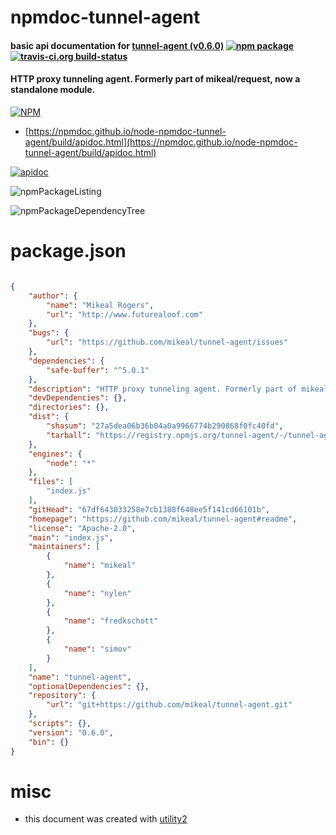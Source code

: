 # npmdoc-tunnel-agent

#### basic api documentation for  [tunnel-agent (v0.6.0)](https://github.com/mikeal/tunnel-agent#readme)  [![npm package](https://img.shields.io/npm/v/npmdoc-tunnel-agent.svg?style=flat-square)](https://www.npmjs.org/package/npmdoc-tunnel-agent) [![travis-ci.org build-status](https://api.travis-ci.org/npmdoc/node-npmdoc-tunnel-agent.svg)](https://travis-ci.org/npmdoc/node-npmdoc-tunnel-agent)

#### HTTP proxy tunneling agent. Formerly part of mikeal/request, now a standalone module.

[![NPM](https://nodei.co/npm/tunnel-agent.png?downloads=true&downloadRank=true&stars=true)](https://www.npmjs.com/package/tunnel-agent)

- [https://npmdoc.github.io/node-npmdoc-tunnel-agent/build/apidoc.html](https://npmdoc.github.io/node-npmdoc-tunnel-agent/build/apidoc.html)

[![apidoc](https://npmdoc.github.io/node-npmdoc-tunnel-agent/build/screenCapture.buildCi.browser.%252Ftmp%252Fbuild%252Fapidoc.html.png)](https://npmdoc.github.io/node-npmdoc-tunnel-agent/build/apidoc.html)

![npmPackageListing](https://npmdoc.github.io/node-npmdoc-tunnel-agent/build/screenCapture.npmPackageListing.svg)

![npmPackageDependencyTree](https://npmdoc.github.io/node-npmdoc-tunnel-agent/build/screenCapture.npmPackageDependencyTree.svg)



# package.json

```json

{
    "author": {
        "name": "Mikeal Rogers",
        "url": "http://www.futurealoof.com"
    },
    "bugs": {
        "url": "https://github.com/mikeal/tunnel-agent/issues"
    },
    "dependencies": {
        "safe-buffer": "^5.0.1"
    },
    "description": "HTTP proxy tunneling agent. Formerly part of mikeal/request, now a standalone module.",
    "devDependencies": {},
    "directories": {},
    "dist": {
        "shasum": "27a5dea06b36b04a0a9966774b290868f0fc40fd",
        "tarball": "https://registry.npmjs.org/tunnel-agent/-/tunnel-agent-0.6.0.tgz"
    },
    "engines": {
        "node": "*"
    },
    "files": [
        "index.js"
    ],
    "gitHead": "67df643033258e7cb1388f648ee5f141cd66101b",
    "homepage": "https://github.com/mikeal/tunnel-agent#readme",
    "license": "Apache-2.0",
    "main": "index.js",
    "maintainers": [
        {
            "name": "mikeal"
        },
        {
            "name": "nylen"
        },
        {
            "name": "fredkschott"
        },
        {
            "name": "simov"
        }
    ],
    "name": "tunnel-agent",
    "optionalDependencies": {},
    "repository": {
        "url": "git+https://github.com/mikeal/tunnel-agent.git"
    },
    "scripts": {},
    "version": "0.6.0",
    "bin": {}
}
```



# misc
- this document was created with [utility2](https://github.com/kaizhu256/node-utility2)
